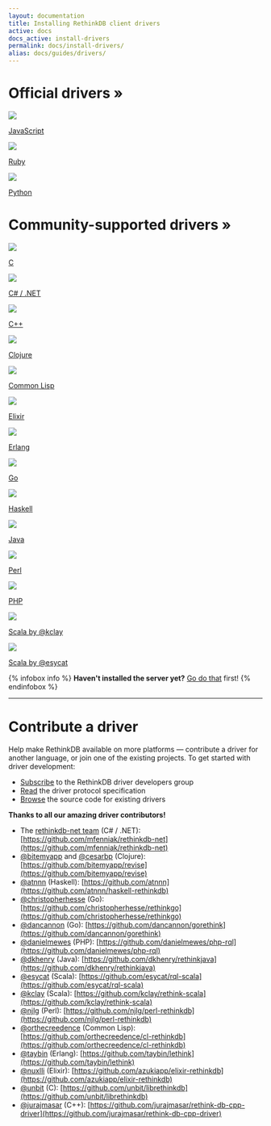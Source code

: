 ```yaml
---
layout: documentation
title: Installing RethinkDB client drivers
active: docs
docs_active: install-drivers
permalink: docs/install-drivers/
alias: docs/guides/drivers/
---
```


<div class="icon-box-category">
    <h1>Official drivers &raquo;</h1>
    <a class="icon-box driver-language" href="javascript/">
        <img src="/assets/images/docs/driver-languages/javascript.png" />
        <p class="name">JavaScript</p>
    </a>
    <a class="icon-box driver-language" href="ruby/">
        <img src="/assets/images/docs/driver-languages/ruby.png" />
        <p class="name">Ruby</p>
    </a>
    <a class="icon-box driver-language" href="python/">
        <img src="/assets/images/docs/driver-languages/python.png" />
        <p class="name">Python</p>
    </a>
</div>

<div class="icon-box-category">
    <h1>Community-supported drivers &raquo;</h1>
    <a class="mini icon-box driver-language" href="https://github.com/unbit/librethinkdb">
        <img src="/assets/images/docs/driver-languages/c.png" />
        <p class="name">C</p>
    </a>
    <a class="mini icon-box driver-language" href="https://github.com/mfenniak/rethinkdb-net">
        <img src="/assets/images/docs/driver-languages/csharp.png" />
        <p class="name">C# / .NET</p>
    </a>
    <a class="mini icon-box driver-language" href="https://github.com/jurajmasar/rethink-db-cpp-driver">
        <img src="/assets/images/docs/driver-languages/cpp.png" />
        <p class="name">C++</p>
    </a>    
    <a class="mini icon-box driver-language" href="https://github.com/bitemyapp/revise">
        <img src="/assets/images/docs/driver-languages/clojure.png" />
        <p class="name smaller-font">Clojure</p>
    </a>
    <a class="mini icon-box driver-language" href="https://github.com/orthecreedence/cl-rethinkdb">
        <img src="/assets/images/docs/driver-languages/commonlisp.png" />
        <p class="name smaller-font">Common Lisp</p>
    </a>
    <a class="mini icon-box driver-language" href="https://github.com/azukiapp/elixir-rethinkdb">
        <img src="/assets/images/docs/driver-languages/elixir.png" />
        <p class="name">Elixir</p>
    </a>
    <a class="mini icon-box driver-language" href="https://github.com/taybin/lethink">
        <img src="/assets/images/docs/driver-languages/erlang.png" />
        <p class="name">Erlang</p>
    </a>
    <a class="mini icon-box driver-language" href="https://github.com/dancannon/gorethink">
        <img src="/assets/images/docs/driver-languages/go.png" />
        <p class="name">Go</p>
    </a>
    <a class="mini icon-box driver-language" href="http://hackage.haskell.org/package/rethinkdb">
        <img src="/assets/images/docs/driver-languages/haskell.png" />
        <p class="name">Haskell</p>
    </a>
    <a class="mini icon-box driver-language" href="https://github.com/dkhenry/rethinkjava">
        <img src="/assets/images/docs/driver-languages/java.png" />
        <p class="name">Java</span></p>
    </a>
    <a class="mini icon-box driver-language" href="https://github.com/njlg/perl-rethinkdb">
        <img src="/assets/images/docs/driver-languages/perl.png" />
        <p class="name">Perl</p>
    </a>
    <a class="mini icon-box driver-language" href="http://danielmewes.github.io/php-rql/">
        <img src="/assets/images/docs/driver-languages/php.png" />
        <p class="name">PHP</p>
    </a>
    <a class="mini icon-box driver-language" href="https://github.com/kclay/rethink-scala">
        <img src="/assets/images/docs/driver-languages/scala.png" />
        <p class="name">Scala <span class="driver-author">by @kclay</span></p>
    </a>
    <a class="mini icon-box driver-language" href="https://github.com/esycat/rql-scala">
        <img src="/assets/images/docs/driver-languages/scala.png" />
        <p class="name">Scala <span class="driver-author">by @esycat</span></p>
    </a>
</div>
{% infobox info %}
    <strong>Haven't installed the server yet?</strong> <a href="/install">Go do that</a> first!
{% endinfobox %}

---

# Contribute a driver #

Help make RethinkDB available on more platforms &mdash; contribute a
driver for another language, or join one of the existing projects. To
get started with driver development:

- [Subscribe](https://groups.google.com/forum/?fromgroups=#!forum/rethinkdb-dev) to the RethinkDB driver developers group
- [Read](/docs/driver-spec/) the driver protocol specification
- [Browse](https://github.com/rethinkdb/rethinkdb/tree/v{{site.version.major}}.x/drivers) the source code for existing drivers

__Thanks to all our amazing driver contributors!__

- The [rethinkdb-net team](https://github.com/mfenniak/rethinkdb-net/graphs/contributors) (C# / .NET): [https://github.com/mfenniak/rethinkdb-net](https://github.com/mfenniak/rethinkdb-net)
- [@bitemyapp](https://github.com/bitemyapp) and [@cesarbp](https://github.com/cesarbp) (Clojure): [https://github.com/bitemyapp/revise](https://github.com/bitemyapp/revise)
- [@atnnn](https://github.com/atnnn) (Haskell): [https://github.com/atnnn](https://github.com/atnnn/haskell-rethinkdb)
- [@christopherhesse](https://github.com/christopherhesse) (Go): [https://github.com/christopherhesse/rethinkgo](https://github.com/christopherhesse/rethinkgo)
- [@dancannon](https://github.com/dancannon) (Go): [https://github.com/dancannon/gorethink](https://github.com/dancannon/gorethink)
- [@danielmewes](https://github.com/danielmewes) (PHP): [https://github.com/danielmewes/php-rql](https://github.com/danielmewes/php-rql)
- [@dkhenry](https://github.com/dkhenry) (Java): [https://github.com/dkhenry/rethinkjava](https://github.com/dkhenry/rethinkjava)
- [@esycat](https://github.com/esycat) (Scala): [https://github.com/esycat/rql-scala](https://github.com/esycat/rql-scala)
- [@kclay](https://github.com/kclay) (Scala): [https://github.com/kclay/rethink-scala](https://github.com/kclay/rethink-scala)
- [@njlg](https://github.com/njlg) (Perl): [https://github.com/njlg/perl-rethinkdb](https://github.com/njlg/perl-rethinkdb)
- [@orthecreedence](https://github.com/orthecreedence) (Common Lisp): [https://github.com/orthecreedence/cl-rethinkdb](https://github.com/orthecreedence/cl-rethinkdb)
- [@taybin](https://github.com/taybin) (Erlang): [https://github.com/taybin/lethink](https://github.com/taybin/lethink)
- [@nuxlli](https://github.com/nuxlli) (Elixir): [https://github.com/azukiapp/elixir-rethinkdb](https://github.com/azukiapp/elixir-rethinkdb)
- [@unbit](https://github.com/unbit) (C): [https://github.com/unbit/librethinkdb](https://github.com/unbit/librethinkdb)
- [@jurajmasar](https://github.com/jurajmasar) (C++): [https://github.com/jurajmasar/rethink-db-cpp-driver](https://github.com/jurajmasar/rethink-db-cpp-driver)
